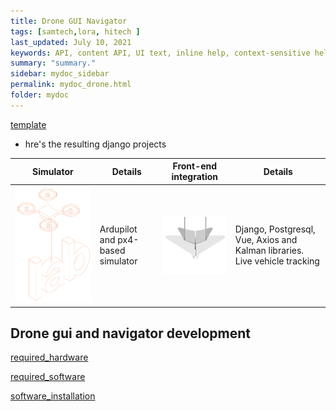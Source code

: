 ```yaml
---
title: Drone GUI Navigator
tags: [samtech,lora, hitech ]
last_updated: July 10, 2021
keywords: API, content API, UI text, inline help, context-sensitive help, popovers, tooltips
summary: "summary."
sidebar: mydoc_sidebar
permalink: mydoc_drone.html
folder: mydoc
---
```


[template](github.com/grantmcconnaughey/cookiecutter-django-vue-graphql-aws)

- hre's the resulting django projects

| Simulator  | Details   | Front-end integration | Details|
|---|---|---|---|
| [![finalproject](https://github.com/aiegoo/finalproject/blob/master/misc/drone-logo.png)](https://youtu.be/E7Fl_TwEi_I) |Ardupilot and px4-based simulator | [![pf-frontend](https://github.com/aiegoo/finalproject/blob/master/misc/Artboard1.png)](https://youtu.be/8dkMs62s8-w) | Django, Postgresql, Vue, Axios and Kalman libraries. Live vehicle tracking |


## Drone gui and navigator development

[required_hardware](https://github.com/aiegoo/_mydrone/wiki/Required-Hardware)

[required_software](https://github.com/aiegoo/_mydrone/wiki/Required-Software)

[software_installation](https://github.com/aiegoo/_mydrone/wiki/Software-Installation)

